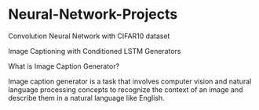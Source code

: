 # Neural-Network-Projects

Convolution Neural Network with CIFAR10 dataset

Image Captioning with Conditioned LSTM Generators

What is Image Caption Generator?

Image caption generator is a task that involves computer vision and natural language processing concepts to recognize the context of an image and describe them in a natural language like English.
